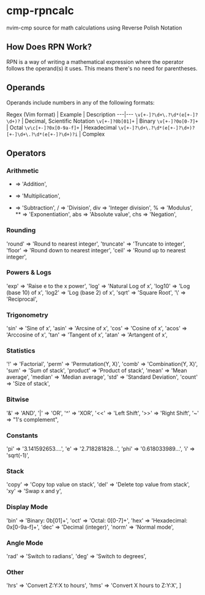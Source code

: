 # cmp-rpncalc
nvim-cmp source for math calculations using Reverse Polish Notation

## How Does RPN Work?

RPN is a way of writing a mathematical expression where the operator follows the operand(s) it uses. This means there's no need for parentheses.

## Operands

Operands include numbers in any of the following formats:

Regex (Vim format) | Example | Description
---|---
`\v[+-]?\d+\.?\d*(e[+-]?\d+)?` | Decimal, Scientific Notation
`\v[+-]?0b[01]+` | Binary
`\v[+-]?0o[0-7]+` | Octal
`\v\c[+-]?0x[0-9a-f]+` | Hexadecimal
`\v[+-]?\d+\.?\d*(e[+-]?\d+)?[+-]\d+\.?\d*(e[+-]?\d+)?i` | Complex

## Operators
### Arithmetic
+    => 'Addition',
*    => 'Multiplication',
-    => 'Subtraction',
/    => 'Division',
div  => 'Integer division',
%    => 'Modulus',
**   => 'Exponentiation',
abs  => 'Absolute value',
chs  => 'Negation',
### Rounding
'round'    => 'Round to nearest integer',
'truncate' => 'Truncate to integer',
'floor'    => 'Round down to nearest integer',
'ceil'     => 'Round up to nearest integer',
### Powers & Logs
'exp'   => 'Raise e to the x power',
'log'   => 'Natural Log of x',
'log10' => 'Log (base 10) of x',
'log2'  => 'Log (base 2) of x',
'sqrt'  => 'Square Root',
'\\'    => 'Reciprocal',
### Trigonometry
'sin'   => 'Sine of x',
'asin'  => 'Arcsine of x',
'cos'   => 'Cosine of x',
'acos'  => 'Arccosine of x',
'tan'   => 'Tangent of x',
'atan'  => 'Artangent of x',
### Statistics
'!'       => 'Factorial',
'perm'    => 'Permutation(Y, X)',
'comb'    => 'Combination(Y, X)',
'sum'     => 'Sum of stack',
'product' => 'Product of stack',
'mean'    => 'Mean average',
'median'  => 'Median average',
'std'     => 'Standard Deviation',
'count'   => 'Size of stack',
### Bitwise
'&'  => 'AND',
'|'  => 'OR',
'^'  => 'XOR',
'<<' => 'Left Shift',
'>>' => 'Right Shift',
'~'  => "1's complement",
### Constants
'pi'  => '3.141592653....',
'e'   => '2.718281828...',
'phi' => '0.618033989...',
'i' => 'sqrt(-1)',
### Stack
'copy' => 'Copy top value on stack',
'del'  => 'Delete top value from stack',
'xy'   => 'Swap x and y',
### Display Mode
'bin'  => 'Binary: 0b[01]+',
'oct'  => 'Octal: 0[0-7]+',
'hex'  => 'Hexadecimal: 0x[0-9a-f]+',
'dec'  => 'Decimal (integer)',
'norm' => 'Normal mode',
### Angle Mode
'rad' => 'Switch to radians',
'deg' => 'Switch to degrees',
### Other
'hrs' => 'Convert Z:Y:X to hours',
'hms' => 'Convert X hours to Z:Y:X',
    ]
